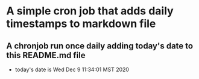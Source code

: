 A simple cron job that adds daily timestamps to markdown file
============================================================
## A chronjob run once daily adding today's date to this README.md file
* today's date is Wed Dec  9 11:34:01 MST 2020
